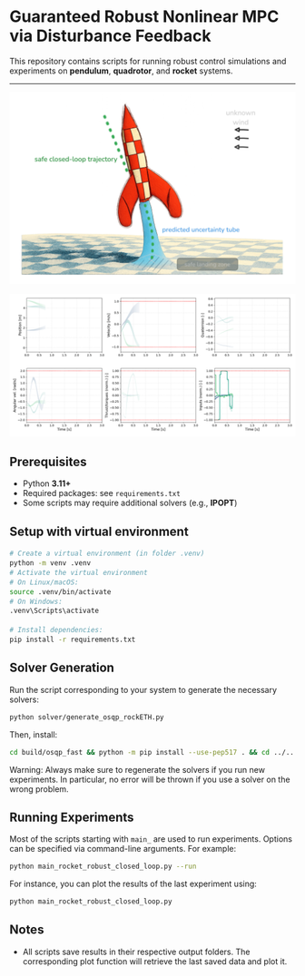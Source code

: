 # Guaranteed Robust Nonlinear MPC via Disturbance Feedback

This repository contains scripts for running robust control simulations and experiments on **pendulum**, **quadrotor**, and **rocket** systems.  

---

![Robust MPC Diagram](tintin_dark.png)

<p align="center">
  <img src="closed_loop_last_tube.gif" alt="Simulation Robust MPC" width="600"/>
</p>

## Prerequisites
- Python **3.11+**
- Required packages: see `requirements.txt`
- Some scripts may require additional solvers (e.g., **IPOPT**)


## Setup with virtual environment
```bash
# Create a virtual environment (in folder .venv)
python -m venv .venv
# Activate the virtual environment
# On Linux/macOS:
source .venv/bin/activate
# On Windows:
.venv\Scripts\activate

# Install dependencies:
pip install -r requirements.txt
```

## Solver Generation
Run the script corresponding to your system to generate the necessary solvers:
```bash
python solver/generate_osqp_rockETH.py
```
Then, install:
```bash
cd build/osqp_fast && python -m pip install --use-pep517 . && cd ../..
```

Warning:
Always make sure to regenerate the solvers if you run new experiments. In particular, no error will be thrown if you use a solver on the wrong problem.


## Running Experiments
Most of the scripts starting with `main_` are used to run experiments. Options can be specified via command-line arguments. For example:
```bash
python main_rocket_robust_closed_loop.py --run
```

For instance, you can plot the results of the last experiment using:
```bash
python main_rocket_robust_closed_loop.py
```

## Notes
- All scripts save results in their respective output folders. The corresponding plot function will retrieve the last saved data and plot it.





